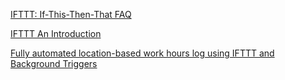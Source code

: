 
[IFTTT: If-This-Then-That FAQ](https://automatelife.net/ifttt-if-this-then-that-faq/)

[IFTTT An Introduction](https://www.c-sharpcorner.com/UploadFile/f55fd9/ifttt-an-introduction/)

[Fully automated location-based work hours log using IFTTT and Background Triggers](https://www.pushcut.io/guides/iftttwebhook.html)
